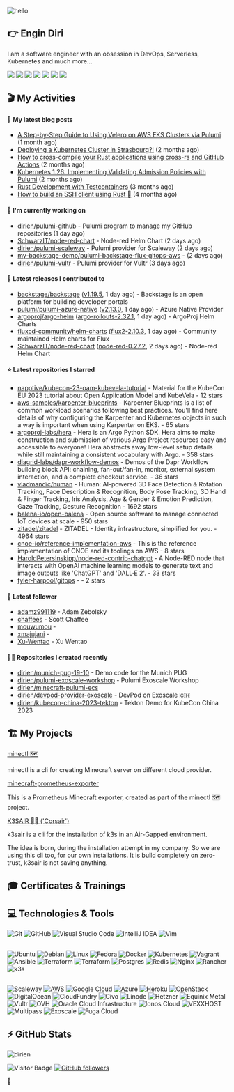 ![hello](https://media.giphy.com/media/3ornk57KwDXf81rjWM/giphy.gif)

## 👉 Engin Diri

I am a software engineer with an obsession in DevOps, Serverless, Kubernetes and much more...

[![](https://img.shields.io/badge/-@__ediri-000000?style=for-the-badge&logo=X&logoColor=ffffff)](https://x.com/_ediri)
[![](https://img.shields.io/badge/engin--diri-0A66C2?style=for-the-badge&logo=linkedin&logoColor=#0A66C2)](https://www.linkedin.com/in/engin-diri/)
[![](https://img.shields.io/badge/@_ediri@cloud--native.social-6364FF?style=for-the-badge&logo=mastodon&logoColor=white)](https://cloud-native.social/@_ediri)
[![](https://img.shields.io/badge/-@dirien-%23181717?style=for-the-badge&logo=github)](https://github.com/dirien)
[![](https://img.shields.io/badge/-blog.ediri.io-2962FF?style=for-the-badge&logo=hashnode&logoColor=white)](https://blog.ediri.io/)
[![](https://img.shields.io/badge/dirien-003366?style=for-the-badge&logo=linuxfoundation&logoColor=white)](https://openprofile.dev/profile/dirien)
[![](https://img.shields.io/badge/-@__ediri-E4405F?style=for-the-badge&logo=instagram&logoColor=white)](https://www.instagram.com/_ediri/)

## 🎬 My Activities

#### 📖 My latest blog posts
- [A Step-by-Step Guide to Using Velero on AWS EKS Clusters via Pulumi](https://blog.ediri.io/a-step-by-step-guide-to-using-velero-on-aws-eks-clusters-via-pulumi) (1 month ago)
- [Deploying a Kubernetes Cluster in Strasbourg?!](https://blog.ediri.io/deploying-a-kubernetes-cluster-in-strasbourg) (2 months ago)
- [How to cross-compile your Rust applications using cross-rs and GitHub Actions](https://blog.ediri.io/how-to-cross-compile-your-rust-applications-using-cross-rs-and-github-actions) (2 months ago)
- [Kubernetes 1.26: Implementing Validating Admission Policies with Pulumi](https://blog.ediri.io/kubernetes-126-implementing-validating-admission-policies-with-pulumi) (2 months ago)
- [Rust Development with Testcontainers](https://blog.ediri.io/rust-development-with-testcontainers) (3 months ago)
- [How to build an SSH client using Rust 🦀](https://blog.ediri.io/how-to-build-an-ssh-client-using-rust) (4 months ago)

#### 👷 I'm currently working on

- [dirien/pulumi-github](https://github.com/dirien/pulumi-github) - Pulumi program to manage my GitHub repositories (1 day ago)
- [SchwarzIT/node-red-chart](https://github.com/SchwarzIT/node-red-chart) - Node-red Helm Chart (2 days ago)
- [dirien/pulumi-scaleway](https://github.com/dirien/pulumi-scaleway) - Pulumi provider for Scaleway (2 days ago)
- [my-backstage-demo/pulumi-backstage-flux-gitops-aws](https://github.com/my-backstage-demo/pulumi-backstage-flux-gitops-aws) -  (2 days ago)
- [dirien/pulumi-vultr](https://github.com/dirien/pulumi-vultr) - Pulumi provider for Vultr (3 days ago)

#### 🚀 Latest releases I contributed to

- [backstage/backstage](https://github.com/backstage/backstage) ([v1.19.5](https://github.com/backstage/backstage/releases/tag/v1.19.5), 1 day ago) - Backstage is an open platform for building developer portals
- [pulumi/pulumi-azure-native](https://github.com/pulumi/pulumi-azure-native) ([v2.13.0](https://github.com/pulumi/pulumi-azure-native/releases/tag/v2.13.0), 1 day ago) - Azure Native Provider
- [argoproj/argo-helm](https://github.com/argoproj/argo-helm) ([argo-rollouts-2.32.1](https://github.com/argoproj/argo-helm/releases/tag/argo-rollouts-2.32.1), 1 day ago) - ArgoProj Helm Charts
- [fluxcd-community/helm-charts](https://github.com/fluxcd-community/helm-charts) ([flux2-2.10.3](https://github.com/fluxcd-community/helm-charts/releases/tag/flux2-2.10.3), 1 day ago) - Community maintained Helm charts for Flux
- [SchwarzIT/node-red-chart](https://github.com/SchwarzIT/node-red-chart) ([node-red-0.27.2](https://github.com/SchwarzIT/node-red-chart/releases/tag/node-red-0.27.2), 2 days ago) - Node-red Helm Chart

#### ⭐ Latest repositories I starred

- [napptive/kubecon-23-oam-kubevela-tutorial](https://github.com/napptive/kubecon-23-oam-kubevela-tutorial) - Material for the KubeCon EU 2023 tutorial about Open Application Model and KubeVela - 12 stars
- [aws-samples/karpenter-blueprints](https://github.com/aws-samples/karpenter-blueprints) - Karpenter Blueprints is a list of common workload scenarios following best practices. You&#39;ll find here details of why configuring the Karpenter and Kubernetes objects in such a way is important when using Karpenter on EKS. - 65 stars
- [argoproj-labs/hera](https://github.com/argoproj-labs/hera) - Hera is an Argo Python SDK. Hera aims to make construction and submission of various Argo Project resources easy and accessible to everyone! Hera abstracts away low-level setup details while still maintaining a consistent vocabulary with Argo. - 358 stars
- [diagrid-labs/dapr-workflow-demos](https://github.com/diagrid-labs/dapr-workflow-demos) - Demos of the Dapr Workflow building block API: chaining, fan-out/fan-in, monitor, external system interaction, and a complete checkout service. - 36 stars
- [vladmandic/human](https://github.com/vladmandic/human) - Human: AI-powered 3D Face Detection &amp; Rotation Tracking, Face Description &amp; Recognition, Body Pose Tracking, 3D Hand &amp; Finger Tracking, Iris Analysis, Age &amp; Gender &amp; Emotion Prediction, Gaze Tracking, Gesture Recognition - 1692 stars
- [balena-io/open-balena](https://github.com/balena-io/open-balena) - Open source software to manage connected IoT devices at scale - 950 stars
- [zitadel/zitadel](https://github.com/zitadel/zitadel) - ZITADEL - Identity infrastructure, simplified for you. - 4964 stars
- [cnoe-io/reference-implementation-aws](https://github.com/cnoe-io/reference-implementation-aws) - This is the reference implementation of CNOE and its toolings on AWS - 8 stars
- [HaroldPetersInskipp/node-red-contrib-chatgpt](https://github.com/HaroldPetersInskipp/node-red-contrib-chatgpt) - A Node-RED node that interacts with OpenAI machine learning models to generate text and image outputs like &#39;ChatGPT&#39; and &#39;DALL·E 2&#39;. - 33 stars
- [tyler-harpool/gitops](https://github.com/tyler-harpool/gitops) -  - 2 stars

#### 👥 Latest follower

- [adamz991119](https://github.com/adamz991119) - Adam Zebolsky
- [chaffees](https://github.com/chaffees) - Scott Chaffee
- [mouwumou](https://github.com/mouwumou) - 
- [xmajujani](https://github.com/xmajujani) - 
- [Xu-Wentao](https://github.com/Xu-Wentao) - Xu Wentao

#### 👨‍💻 Repositories I created recently

- [dirien/munich-pug-19-10](https://github.com/dirien/munich-pug-19-10) - Demo code for the Munich PUG
- [dirien/pulumi-exoscale-workshop](https://github.com/dirien/pulumi-exoscale-workshop) - Pulumi Exoscale Workshop
- [dirien/minecraft-pulumi-ecs](https://github.com/dirien/minecraft-pulumi-ecs)
- [dirien/devpod-provider-exoscale](https://github.com/dirien/devpod-provider-exoscale) - DevPod on Exoscale 🇨🇭
- [dirien/kubecon-china-2023-tekton](https://github.com/dirien/kubecon-china-2023-tekton) - Tekton Demo for KubeCon China 2023


## 🏗️ My Projects
[minectl 🗺](https://github.com/dirien/minectl)

minectl is a cli for creating Minecraft server on different cloud provider.

[minecraft-prometheus-exporter](https://github.com/dirien/minecraft-prometheus-exporter)

This is a Prometheus Minecraft exporter, created as part of the minectl 🗺 project.

[K3SAIR 🏴‍☠️️ ('Corsair')](https://github.com/dirien/k3sair-cli)

k3sair is a cli for the installation of k3s in an Air-Gapped environment.

The idea is born, during the installation attempt in my company. So we are using this cli too, for our own
installations. It is build completely on zero-trust, k3sair is not saving anything.

## 🎓 Certificates & Trainings

<!--START_SECTION:badges-->
<!--END_SECTION:badges-->

## 💻 Technologies & Tools

![Git](https://img.shields.io/badge/git-%23F05033.svg?style=for-the-badge&logo=git&logoColor=white)
![GitHub](https://img.shields.io/badge/github-%23121011.svg?style=for-the-badge&logo=github&logoColor=white)
![Visual Studio Code](https://img.shields.io/badge/VisualStudioCode-0078d7.svg?style=for-the-badge&logo=visual-studio-code&logoColor=white)
![IntelliJ IDEA](https://img.shields.io/badge/IntelliJIDEA-000000.svg?style=for-the-badge&logo=intellij-idea&logoColor=white)
![Vim](https://img.shields.io/badge/VIM-%2311AB00.svg?style=for-the-badge&logo=vim&logoColor=white)

##

![Ubuntu](https://img.shields.io/badge/Ubuntu-E95420?style=for-the-badge&logo=ubuntu&logoColor=white)
![Debian](https://img.shields.io/badge/Debian-D70A53?style=for-the-badge&logo=debian&logoColor=white)
![Linux](https://img.shields.io/badge/Linux-FCC624?style=for-the-badge&logo=linux&logoColor=black)
![Fedora](https://img.shields.io/badge/Fedora-294172?style=for-the-badge&logo=fedora&logoColor=white)
![Docker](https://img.shields.io/badge/docker-0db7ed.svg?style=for-the-badge&logo=docker&logoColor=white)
![Kubernetes](https://img.shields.io/badge/kubernetes-326ce5.svg?style=for-the-badge&logo=kubernetes&logoColor=white)
![Vagrant](https://img.shields.io/badge/vagrant-1563FF.svg?style=for-the-badge&logo=vagrant&logoColor=white)
![Ansible](https://img.shields.io/badge/ansible-1A1918.svg?style=for-the-badge&logo=ansible&logoColor=white)
![Terraform](https://img.shields.io/badge/terraform-5835CC.svg?style=for-the-badge&logo=terraform&logoColor=white)
![Terraform](https://img.shields.io/badge/pulumi-8A3391.svg?style=for-the-badge&logo=pulumi&logoColor=white)
![Postgres](https://img.shields.io/badge/postgres-316192.svg?style=for-the-badge&logo=postgresql&logoColor=white)
![Redis](https://img.shields.io/badge/redis-DD0031.svg?style=for-the-badge&logo=redis&logoColor=white)
![Nginx](https://img.shields.io/badge/nginx-009639.svg?style=for-the-badge&logo=nginx&logoColor=white)
![Rancher](https://img.shields.io/badge/rancher-0075A8.svg?style=for-the-badge&logo=rancher&logoColor=white)
![k3s](https://img.shields.io/badge/k3s-FFC61C.svg?style=for-the-badge&logo=&logoColor=white)

##

![Scaleway](https://img.shields.io/badge/SCALEWAY-4f0599.svg?style=for-the-badge&logo=scaleway&logoColor=white)
![AWS](https://img.shields.io/badge/AWS-FF9900.svg?style=for-the-badge&logo=amazon-aws&logoColor=white)
![Google Cloud](https://img.shields.io/badge/GoogleCloud-4285F4.svg?style=for-the-badge&logo=google-cloud&logoColor=white)
![Azure](https://img.shields.io/badge/azure-0078D4.svg?style=for-the-badge&logo=microsoft-azure&logoColor=white)
![Heroku](https://img.shields.io/badge/heroku-430098.svg?style=for-the-badge&logo=heroku&logoColor=white)
![OpenStack](https://img.shields.io/badge/Openstack-f01742.svg?style=for-the-badge&logo=openstack&logoColor=white)
![DigitalOcean](https://img.shields.io/badge/DigitalOcean-0080FF.svg?style=for-the-badge&logo=DigitalOcean&logoColor=white)
![CloudFundry](https://img.shields.io/badge/CloudFoundry-0C9ED5.svg?style=for-the-badge&logo=cloudfoundry&logoColor=white)
![Civo](https://img.shields.io/badge/civo-239DFF.svg?style=for-the-badge&logo=civo&logoColor=white)
![Linode](https://img.shields.io/badge/linode-00A95C?style=for-the-badge&logo=linode&logoColor=white)
![Hetzner](https://img.shields.io/badge/hetzner-d50c2d?style=for-the-badge&logo=hetzner&logoColor=white)
![Equinix Metal](https://img.shields.io/badge/equinix--metal-d10810?style=for-the-badge&logo=equinixmetal&logoColor=white)
![Vultr](https://img.shields.io/badge/vultr-007BFC?style=for-the-badge&logo=vultr&logoColor=white)
![OVH](https://img.shields.io/badge/ovh-123F6D?style=for-the-badge&logo=ovh&logoColor=white)
![Oracle Cloud Infrastructure](https://img.shields.io/badge/Oracle_Cloud_Infrastructure-F80000?style=for-the-badge&logo=oracle&logoColor=white)
![Ionos Cloud](https://img.shields.io/badge/ionos--cloud-003D8F?style=for-the-badge&logo=ionos&logoColor=white)
![VEXXHOST](https://img.shields.io/badge/VEXXHOST-2A1659?style=for-the-badge&logo=vexxhost&logoColor=white)
![Multipass](https://img.shields.io/badge/Multipass-E95420?style=for-the-badge&logo=ubuntu&logoColor=white)
![Exoscale](https://img.shields.io/badge/Exoscale-DA291C?style=for-the-badge&logo=exoscale&logoColor=white)
![Fuga Cloud](https://img.shields.io/badge/fuga_cloud-242F4B?style=for-the-badge&logo=fugacloud&logoColor=white)

## ⚡ GitHub Stats

![dirien](https://github-readme-stats.vercel.app/api?username=dirien&show_icons=true&count_private=true&theme=dracula)

![Visitor Badge](https://visitor-badge.laobi.icu/badge?page_id=dirien)
[![GitHub followers](https://img.shields.io/github/followers/dirien.svg?style=social&label=Follow&maxAge=2592000)](https://github.com/dirien?tab=followers)

🧿
